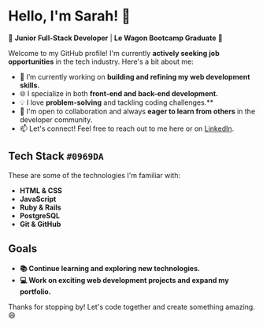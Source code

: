 # Hello, I'm Sarah! 👋

🌱 **Junior Full-Stack Developer** | **Le Wagon Bootcamp Graduate** 🚀

Welcome to my GitHub profile! I'm currently **actively seeking job opportunities** in the tech industry. Here's a bit about me:

- 🔭 I’m currently working on **building and refining my web development skills.**
- 🌐 I specialize in both **front-end and back-end development.**
- 💡 I love **problem-solving** and tackling coding challenges.**
- 🤝 I'm open to collaboration and always **eager to learn from others** in the developer community.
- 📫 Let's connect! Feel free to reach out to me here or on [LinkedIn](https://www.linkedin.com/in/sarahbelledent/).

## Tech Stack `#0969DA`

These are some of the technologies I'm familiar with:

- **HTML & CSS**
- **JavaScript**
- **Ruby & Rails**
- **PostgreSQL**
- **Git & GitHub**

## Goals

- **📚 Continue learning and exploring new technologies.**
- **💻 Work on exciting web development projects and expand my portfolio.**

Thanks for stopping by! Let's code together and create something amazing. 😄

